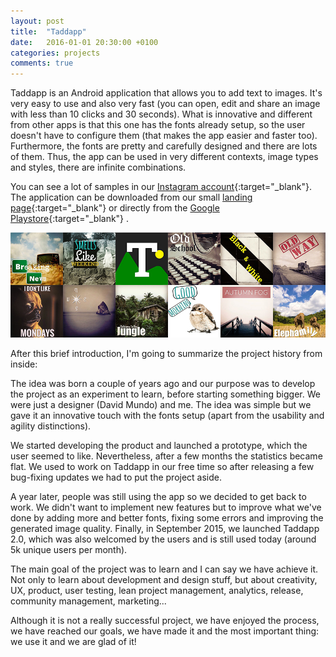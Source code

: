```yaml
---
layout: post
title:  "Taddapp"
date:   2016-01-01 20:30:00 +0100
categories: projects
comments: true
---
```


Taddapp is an Android application that allows you to add text to images.
It's very easy to use and also very fast
(you can open, edit and share an image
with less than 10 clicks and 30 seconds).
What is innovative and different from other apps is that this one
has the fonts already setup,
so the user doesn't have to configure them
(that makes the app easier and faster too).
Furthermore, the fonts are pretty and carefully designed and
there are lots of them.
Thus, the app can be used in very different contexts,
image types and styles, there are infinite combinations.

You can see a lot of samples in our
[Instagram account](https://www.instagram.com/taddapp/){:target="_blank"}.
The application can be downloaded from our small
[landing page](http://taddapp.com){:target="_blank"}
or directly from the
[Google Playstore](https://play.google.com/store/apps/details?id=com.taddapp){:target="_blank"}
.

![Taddapp examples](/assets/images/taddapp_examples.jpg)

After this brief introduction,
I'm going to summarize the project history from inside:

The idea was born a couple of years ago and our purpose was to
develop the project as an experiment to learn,
before starting something bigger.
We were just a designer (David Mundo) and me.
The idea was simple but we gave it an innovative
touch with the fonts setup
(apart from the usability and agility distinctions).

We started developing the product and
launched a prototype,
which the user seemed to like.
Nevertheless, after a few months the statistics became flat.
We used to work on Taddapp in our free time so
after releasing a few bug-fixing updates we had to
put the project aside.

A year later, people was still using the app
so we decided to get back to work.
We didn't want to implement new features
but to improve what we've done
by adding more and better fonts, fixing some errors
and improving the generated image quality.
Finally, in September 2015, we launched Taddapp 2.0,
which was also welcomed by the users
and is still used today
(around 5k unique users per month).

The main goal of the project was to learn and
I can say we have achieve it.
Not only to learn about development and design stuff,
but about creativity, UX, product, user testing,
lean project management, analytics, release,
community management, marketing...

Although it is not a really successful project,
we have enjoyed the process, we have reached our goals, we have made it and
the most important thing: we use it and we are glad of it!
